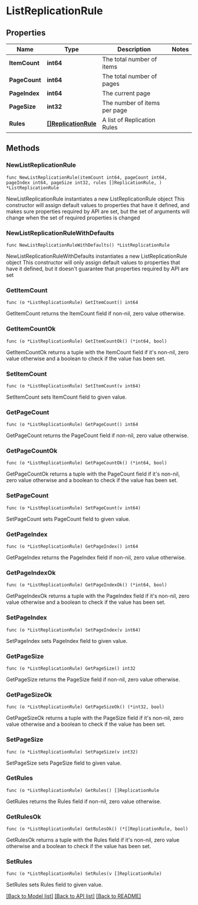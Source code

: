 # ListReplicationRule

## Properties

Name | Type | Description | Notes
------------ | ------------- | ------------- | -------------
**ItemCount** | **int64** | The total number of items | 
**PageCount** | **int64** | The total number of pages | 
**PageIndex** | **int64** | The current page | 
**PageSize** | **int32** | The number of items per page | 
**Rules** | [**[]ReplicationRule**](ReplicationRule.md) | A list of Replication Rules | 

## Methods

### NewListReplicationRule

`func NewListReplicationRule(itemCount int64, pageCount int64, pageIndex int64, pageSize int32, rules []ReplicationRule, ) *ListReplicationRule`

NewListReplicationRule instantiates a new ListReplicationRule object
This constructor will assign default values to properties that have it defined,
and makes sure properties required by API are set, but the set of arguments
will change when the set of required properties is changed

### NewListReplicationRuleWithDefaults

`func NewListReplicationRuleWithDefaults() *ListReplicationRule`

NewListReplicationRuleWithDefaults instantiates a new ListReplicationRule object
This constructor will only assign default values to properties that have it defined,
but it doesn't guarantee that properties required by API are set

### GetItemCount

`func (o *ListReplicationRule) GetItemCount() int64`

GetItemCount returns the ItemCount field if non-nil, zero value otherwise.

### GetItemCountOk

`func (o *ListReplicationRule) GetItemCountOk() (*int64, bool)`

GetItemCountOk returns a tuple with the ItemCount field if it's non-nil, zero value otherwise
and a boolean to check if the value has been set.

### SetItemCount

`func (o *ListReplicationRule) SetItemCount(v int64)`

SetItemCount sets ItemCount field to given value.


### GetPageCount

`func (o *ListReplicationRule) GetPageCount() int64`

GetPageCount returns the PageCount field if non-nil, zero value otherwise.

### GetPageCountOk

`func (o *ListReplicationRule) GetPageCountOk() (*int64, bool)`

GetPageCountOk returns a tuple with the PageCount field if it's non-nil, zero value otherwise
and a boolean to check if the value has been set.

### SetPageCount

`func (o *ListReplicationRule) SetPageCount(v int64)`

SetPageCount sets PageCount field to given value.


### GetPageIndex

`func (o *ListReplicationRule) GetPageIndex() int64`

GetPageIndex returns the PageIndex field if non-nil, zero value otherwise.

### GetPageIndexOk

`func (o *ListReplicationRule) GetPageIndexOk() (*int64, bool)`

GetPageIndexOk returns a tuple with the PageIndex field if it's non-nil, zero value otherwise
and a boolean to check if the value has been set.

### SetPageIndex

`func (o *ListReplicationRule) SetPageIndex(v int64)`

SetPageIndex sets PageIndex field to given value.


### GetPageSize

`func (o *ListReplicationRule) GetPageSize() int32`

GetPageSize returns the PageSize field if non-nil, zero value otherwise.

### GetPageSizeOk

`func (o *ListReplicationRule) GetPageSizeOk() (*int32, bool)`

GetPageSizeOk returns a tuple with the PageSize field if it's non-nil, zero value otherwise
and a boolean to check if the value has been set.

### SetPageSize

`func (o *ListReplicationRule) SetPageSize(v int32)`

SetPageSize sets PageSize field to given value.


### GetRules

`func (o *ListReplicationRule) GetRules() []ReplicationRule`

GetRules returns the Rules field if non-nil, zero value otherwise.

### GetRulesOk

`func (o *ListReplicationRule) GetRulesOk() (*[]ReplicationRule, bool)`

GetRulesOk returns a tuple with the Rules field if it's non-nil, zero value otherwise
and a boolean to check if the value has been set.

### SetRules

`func (o *ListReplicationRule) SetRules(v []ReplicationRule)`

SetRules sets Rules field to given value.



[[Back to Model list]](../README.md#documentation-for-models) [[Back to API list]](../README.md#documentation-for-api-endpoints) [[Back to README]](../README.md)



